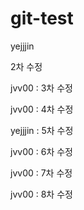 ﻿# git-test

yejjjin

2차 수정

jvv00 : 3차 수정

jvv00 : 4차 수정

yejjjin : 5차 수정

jvv00 : 6차 수정

jvv00 : 7차 수정

jvv00 : 8차 수정